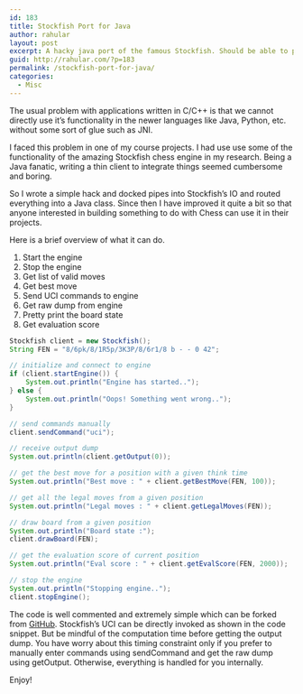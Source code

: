```yaml
---
id: 183
title: Stockfish Port for Java
author: rahular
layout: post
excerpt: A hacky java port of the famous Stockfish. Should be able to perform relatively simple tasks well. Might even be able to play a standard time controlled game of chess
guid: http://rahular.com/?p=183
permalink: /stockfish-port-for-java/
categories:
  - Misc
---
```

The usual problem with applications written in C/C++ is that we cannot directly use it&#8217;s functionality in the newer languages like Java, Python, etc. without some sort of glue such as JNI.

I faced this problem in one of my course projects. I had use use some of the functionality of the amazing Stockfish chess engine in my research. Being a Java fanatic, writing a thin client to integrate things seemed cumbersome and boring.

So I wrote a simple hack and docked pipes into Stockfish&#8217;s IO and routed everything into a Java class. Since then I have improved it quite a bit so that anyone interested in building something to do with Chess can use it in their projects.

Here is a brief overview of what it can do.

  1. Start the engine
  2. Stop the engine
  3. Get list of valid moves
  4. Get best move
  5. Send UCI commands to engine
  6. Get raw dump from engine
  7. Pretty print the board state
  8. Get evaluation score

```java
Stockfish client = new Stockfish();
String FEN = "8/6pk/8/1R5p/3K3P/8/6r1/8 b - - 0 42";

// initialize and connect to engine
if (client.startEngine()) {
	System.out.println("Engine has started..");
} else {
	System.out.println("Oops! Something went wrong..");
}

// send commands manually
client.sendCommand("uci");

// receive output dump
System.out.println(client.getOutput(0));

// get the best move for a position with a given think time
System.out.println("Best move : " + client.getBestMove(FEN, 100));

// get all the legal moves from a given position
System.out.println("Legal moves : " + client.getLegalMoves(FEN));

// draw board from a given position
System.out.println("Board state :");
client.drawBoard(FEN);

// get the evaluation score of current position
System.out.println("Eval score : " + client.getEvalScore(FEN, 2000));

// stop the engine
System.out.println("Stopping engine..");
client.stopEngine();
```

The code is well commented and extremely simple which can be forked from <a title="GitHub" href="https://github.com/rahular/chess-misc" target="_blank">GitHub</a>. Stockfish&#8217;s UCI can be directly invoked as shown in the code snippet. But be mindful of the computation time before getting the output dump. You have worry about this timing constraint only if you prefer to manually enter commands using sendCommand and get the raw dump using getOutput. Otherwise, everything is handled for you internally.

Enjoy!
